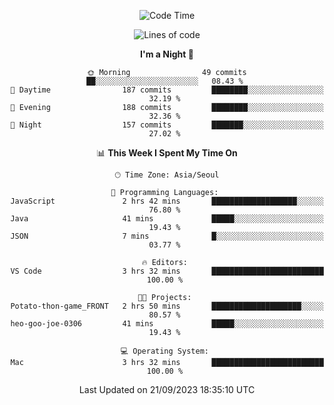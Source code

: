 <div align=center>
 
<!--START_SECTION:waka-->
![Code Time](http://img.shields.io/badge/Code%20Time-277%20hrs%2045%20mins-blue)

![Lines of code](https://img.shields.io/badge/From%20Hello%20World%20I%27ve%20Written-3.1%20million%20lines%20of%20code-blue)

**I'm a Night 🦉** 

```text
🌞 Morning                49 commits          ██░░░░░░░░░░░░░░░░░░░░░░░   08.43 % 
🌆 Daytime                187 commits         ████████░░░░░░░░░░░░░░░░░   32.19 % 
🌃 Evening                188 commits         ████████░░░░░░░░░░░░░░░░░   32.36 % 
🌙 Night                  157 commits         ███████░░░░░░░░░░░░░░░░░░   27.02 % 
```


📊 **This Week I Spent My Time On** 

```text
🕑︎ Time Zone: Asia/Seoul

💬 Programming Languages: 
JavaScript               2 hrs 42 mins       ███████████████████░░░░░░   76.80 % 
Java                     41 mins             █████░░░░░░░░░░░░░░░░░░░░   19.43 % 
JSON                     7 mins              █░░░░░░░░░░░░░░░░░░░░░░░░   03.77 % 

🔥 Editors: 
VS Code                  3 hrs 32 mins       █████████████████████████   100.00 % 

🐱‍💻 Projects: 
Potato-thon-game_FRONT   2 hrs 50 mins       ████████████████████░░░░░   80.57 % 
heo-goo-joe-0306         41 mins             █████░░░░░░░░░░░░░░░░░░░░   19.43 % 

💻 Operating System: 
Mac                      3 hrs 32 mins       █████████████████████████   100.00 % 
```


 Last Updated on 21/09/2023 18:35:10 UTC
<!--END_SECTION:waka-->
 </div>
